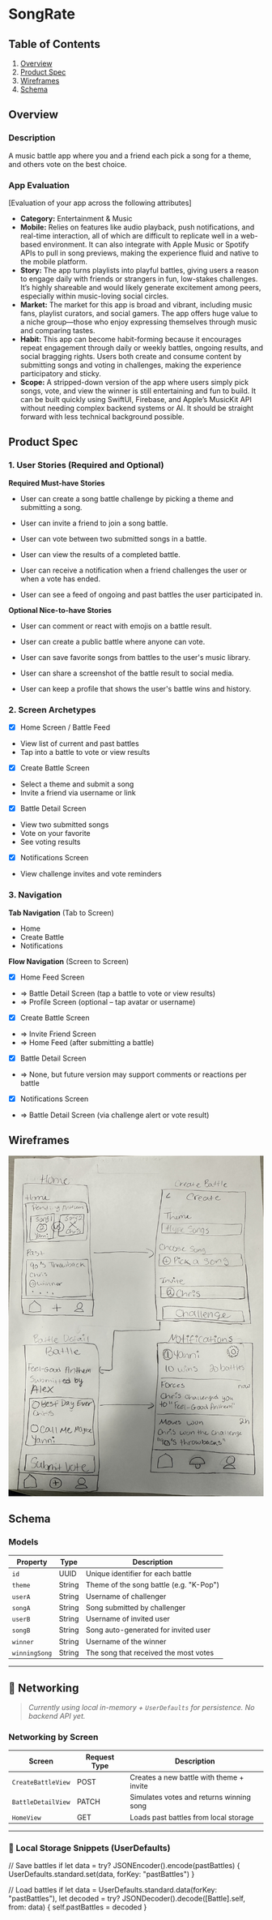 # SongRate

## Table of Contents

1. [Overview](#Overview)
2. [Product Spec](#Product-Spec)
3. [Wireframes](#Wireframes)
4. [Schema](#Schema)

## Overview

### Description

A music battle app where you and a friend each pick a song for a theme, and others vote on the best choice.

### App Evaluation

[Evaluation of your app across the following attributes]
- **Category:** Entertainment & Music
- **Mobile:** Relies on features like audio playback, push notifications, and real-time interaction, all of which are difficult to replicate well in a web-based environment. It can also integrate with Apple Music or Spotify APIs to pull in song previews, making the experience fluid and native to the mobile platform.
- **Story:** The app turns playlists into playful battles, giving users a reason to engage daily with friends or strangers in fun, low-stakes challenges. It’s highly shareable and would likely generate excitement among peers, especially within music-loving social circles.
- **Market:** The market for this app is broad and vibrant, including music fans, playlist curators, and social gamers. The app offers huge value to a niche group—those who enjoy expressing themselves through music and comparing tastes.
- **Habit:** This app can become habit-forming because it encourages repeat engagement through daily or weekly battles, ongoing results, and social bragging rights. Users both create and consume content by submitting songs and voting in challenges, making the experience participatory and sticky.
- **Scope:** A stripped-down version of the app where users simply pick songs, vote, and view the winner is still entertaining and fun to build. It can be built quickly using SwiftUI, Firebase, and Apple’s MusicKit API without needing complex backend systems or AI. It should be straight forward with less technical background possible.

## Product Spec

### 1. User Stories (Required and Optional)

**Required Must-have Stories**

* User can create a song battle challenge by picking a theme and submitting a song.

* User can invite a friend to join a song battle.

* User can vote between two submitted songs in a battle.

* User can view the results of a completed battle.

* User can receive a notification when a friend challenges the user or when a vote has ended.

* User can see a feed of ongoing and past battles the user participated in.

**Optional Nice-to-have Stories**

* User can comment or react with emojis on a battle result.

* User can create a public battle where anyone can vote.

* User can save favorite songs from battles to the user's music library.

* User can share a screenshot of the battle result to social media.

* User can keep a profile that shows the user's battle wins and history.

### 2. Screen Archetypes

- [x] Home Screen / Battle Feed
* View list of current and past battles
* Tap into a battle to vote or view results

- [x] Create Battle Screen
* Select a theme and submit a song
* Invite a friend via username or link

- [x] Battle Detail Screen
* View two submitted songs
* Vote on your favorite
* See voting results

- [x] Notifications Screen
* View challenge invites and vote reminders 

### 3. Navigation

**Tab Navigation** (Tab to Screen)

* Home
* Create Battle
* Notifications

**Flow Navigation** (Screen to Screen)

- [x] Home Feed Screen
* => Battle Detail Screen (tap a battle to vote or view results)
* => Profile Screen (optional – tap avatar or username)

- [x] Create Battle Screen
* => Invite Friend Screen
* => Home Feed (after submitting a battle)

- [x] Battle Detail Screen
* => None, but future version may support comments or reactions per battle

- [x] Notifications Screen
* => Battle Detail Screen (via challenge alert or vote result)

## Wireframes
![App Wireframe](assets/wireframe.jpeg)

## Schema

### Models

| Property        | Type   | Description                                |
|----------------|--------|--------------------------------------------|
| `id`           | UUID   | Unique identifier for each battle          |
| `theme`        | String | Theme of the song battle (e.g. "K-Pop")    |
| `userA`        | String | Username of challenger                     |
| `songA`        | String | Song submitted by challenger               |
| `userB`        | String | Username of invited user                   |
| `songB`        | String | Song auto-generated for invited user       |
| `winner`       | String | Username of the winner                     |
| `winningSong`  | String | The song that received the most votes      |

---

## 🔌 Networking

> *Currently using local in-memory + `UserDefaults` for persistence. No backend API yet.*

### Networking by Screen

| Screen             | Request Type | Description                                  |
|--------------------|--------------|----------------------------------------------|
| `CreateBattleView` | POST         | Creates a new battle with theme + invite     |
| `BattleDetailView` | PATCH        | Simulates votes and returns winning song     |
| `HomeView`         | GET          | Loads past battles from local storage        |

---

### 🔧 Local Storage Snippets (UserDefaults)

// Save battles
if let data = try? JSONEncoder().encode(pastBattles) {
    UserDefaults.standard.set(data, forKey: "pastBattles")
}

// Load battles
if let data = UserDefaults.standard.data(forKey: "pastBattles"),
   let decoded = try? JSONDecoder().decode([Battle].self, from: data) {
    self.pastBattles = decoded
}

